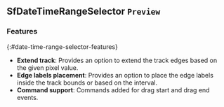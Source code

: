 ## SfDateTimeRangeSelector `Preview`

### Features
{:#date-time-range-selector-features}

* **Extend track**: Provides an option to extend the track edges based on the given pixel value.
* **Edge labels placement**: Provides an option to place the edge labels inside the track bounds or based on the interval.
* **Command support**: Commands added for drag start and drag end events.
